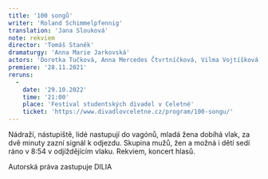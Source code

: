 ```yaml
---
title: '100 songů'
writer: 'Roland Schimmelpfennig'
translation: 'Jana Slouková'
note: rekviem
director: 'Tomáš Staněk'
dramaturgy: 'Anna Marie Jarkovská'
actors: 'Dorotka Tučková, Anna Mercedes Čtvrtníčková, Vilma Vojtíšková, Theresia Anna Hakenová, Anna Marie Jarkovská, Lukáš Cenker, Sebastian Vopěnka, Prokop Košař'
premiere: '28.11.2021'
reruns:
  -  
    date: '29.10.2022'
    time: '21:00'
    place: 'Festival studentských divadel v Celetné'
    ticket: 'https://www.divadlovceletne.cz/program/100-songu/'
---
```

Nádraží, nástupiště, lidé nastupují do vagónů, mladá žena dobíhá vlak, za dvě minuty zazní signál k odjezdu. Skupina mužů, žen a možná i dětí sedí ráno v 8:54 v odjíždějícím vlaku. Rekviem, koncert hlasů.

Autorská práva zastupuje DILIA
